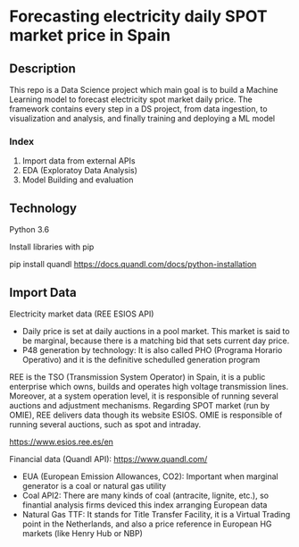 # Forecasting electricity daily SPOT market price in Spain

## Description
This repo is a Data Science project which main goal is to build a Machine Learning model to forecast electricity spot market daily price.
The framework contains every step in a DS project, from data ingestion, to visualization and analysis, and finally training and deploying a ML model

### Index
1. Import data from external APIs
2. EDA (Exploratoy Data Analysis)
3. Model Building and evaluation

## Technology

Python 3.6

Install libraries with pip

pip install quandl
https://docs.quandl.com/docs/python-installation

## Import Data
Electricity market data (REE ESIOS API)
* Daily price is set at daily auctions in a pool market. This market is said to be marginal, because there is a matching bid that sets current day price. 
* P48 generation by technology: It is also called PHO (Programa Horario Operativo) and it is the definitive schedulled generation program

REE is the TSO (Transmission System Operator) in Spain, it is a public enterprise which owns, builds and operates high voltage transmission lines. Moreover, at a system operation level, it is responsible of running several auctions and adjustment mechanisms. Regarding SPOT market (run by OMIE), REE delivers data though its website ESIOS. OMIE is responsible of running several auctions, such as spot and intraday.

https://www.esios.ree.es/en

Financial data (Quandl API):
https://www.quandl.com/
* EUA (European Emission Allowances, CO2): Important when marginal generator is a coal or natural gas utility
* Coal API2: There are many kinds of coal (antracite, lignite, etc.), so finantial analysis firms deviced this index arranging European data
* Natural Gas TTF: It stands for Title Transfer Facility, it is a Virtual Trading point in the Netherlands, and also a price reference in European HG markets (like Henry Hub or NBP)
